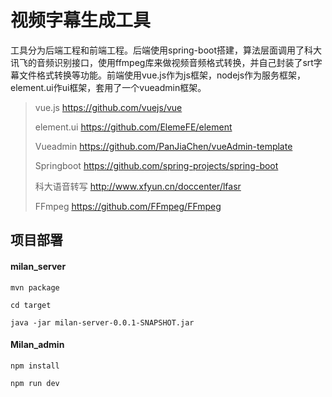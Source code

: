 # 视频字幕生成工具

工具分为后端工程和前端工程。后端使用spring-boot搭建，算法层面调用了科大讯飞的音频识别接口，使用ffmpeg库来做视频音频格式转换，并自己封装了srt字幕文件格式转换等功能。前端使用vue.js作为js框架，nodejs作为服务框架，element.ui作ui框架，套用了一个vueadmin框架。	

> vue.js	https://github.com/vuejs/vue
>
> element.ui	https://github.com/ElemeFE/element
>
> Vueadmin	https://github.com/PanJiaChen/vueAdmin-template
>
> Springboot	https://github.com/spring-projects/spring-boot
>
> 科大语音转写		http://www.xfyun.cn/doccenter/lfasr
>
> FFmpeg		https://github.com/FFmpeg/FFmpeg



## 项目部署

#### milan_server

`mvn package`

`cd target `

`java -jar milan-server-0.0.1-SNAPSHOT.jar` 

#### Milan_admin

`npm install`

`npm run dev`



